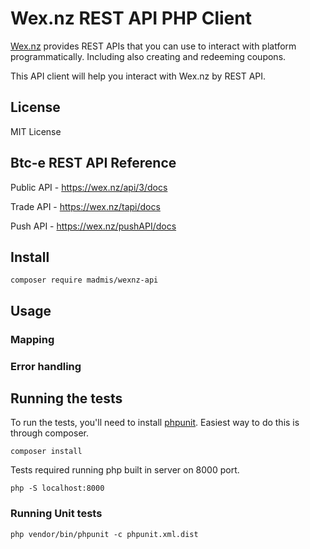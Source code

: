 # Wex.nz REST API PHP Client


[Wex.nz](https://wex.nz) provides REST APIs that you can use
 to interact with platform programmatically. Including also creating and redeeming coupons.

This API client will help you interact with Wex.nz by REST API. 
 

## License

MIT License

## Btc-e REST API Reference

Public API - https://wex.nz/api/3/docs

Trade API - https://wex.nz/tapi/docs

Push API - https://wex.nz/pushAPI/docs


## Install
    
    composer require madmis/wexnz-api


## Usage


### Mapping


### Error handling


## Running the tests
To run the tests, you'll need to install [phpunit](https://phpunit.de/). 
Easiest way to do this is through composer.

    composer install

Tests required running php built in server on 8000 port.

    php -S localhost:8000

### Running Unit tests

    php vendor/bin/phpunit -c phpunit.xml.dist
